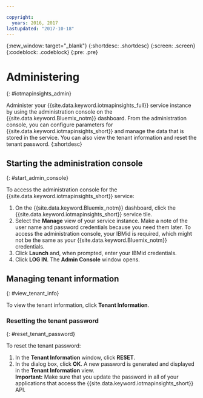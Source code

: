 ```yaml
---

copyright:
  years: 2016, 2017
lastupdated: "2017-10-18"
---
```


{:new_window: target="_blank"}
{:shortdesc: .shortdesc}
{:screen: .screen}
{:codeblock: .codeblock}
{:pre: .pre}


# Administering
{: #iotmapinsights_admin}

Administer your {{site.data.keyword.iotmapinsights_full}} service instance by using the administration console on the {{site.data.keyword.Bluemix_notm}} dashboard. From the administration console, you can configure parameters for {{site.data.keyword.iotmapinsights_short}} and manage the data that is stored in the service. You can also view the tenant information and reset the tenant password.
{:shortdesc}

## Starting the administration console
{: #start_admin_console}

To access the administration console for the {{site.data.keyword.iotmapinsights_short}}  service:

1. On the {{site.data.keyword.Bluemix_notm}} dashboard, click the {{site.data.keyword.iotmapinsights_short}} service tile.
2. Select the **Manage** view of your service instance.
Make a note of the user name and password credentials because you need them later. To access the administration console, your IBMid is required, which might not be the same as your {{site.data.keyword.Bluemix_notm}} credentials.
3. Click **Launch** and, when prompted, enter your IBMid credentials.
4. Click **LOG IN**. The **Admin Console** window opens.

## Managing tenant information
{: #view_tenant_info}

To view the tenant information, click **Tenant Information**.

### Resetting the tenant password
{: #reset_tenant_password}

To reset the tenant password:

1. In the **Tenant Information** window, click **RESET**.
2. In the dialog box, click **OK**.
A new password is generated and displayed in the **Tenant Information** view.  
**Important:** Make sure that you update the password in all of your applications that access the {{site.data.keyword.iotmapinsights_short}} API.
